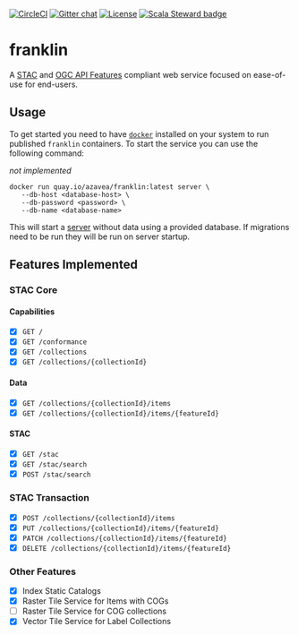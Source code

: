 [![CircleCI](https://circleci.com/gh/azavea/franklin/tree/master.svg?style=svg)](https://circleci.com/gh/azavea/franklin/tree/master) [![Gitter chat](https://badges.gitter.im/azavea/franklin-stac.png)](https://gitter.im/franklin-stac/community) [![License](https://img.shields.io/badge/License-Apache%202.0-blue.svg)](https://opensource.org/licenses/Apache-2.0) [![Scala Steward badge](https://img.shields.io/badge/Scala_Steward-helping-blue.svg?style=flat&logo=data:image/png;base64,iVBORw0KGgoAAAANSUhEUgAAAA4AAAAQCAMAAAARSr4IAAAAVFBMVEUAAACHjojlOy5NWlrKzcYRKjGFjIbp293YycuLa3pYY2LSqql4f3pCUFTgSjNodYRmcXUsPD/NTTbjRS+2jomhgnzNc223cGvZS0HaSD0XLjbaSjElhIr+AAAAAXRSTlMAQObYZgAAAHlJREFUCNdNyosOwyAIhWHAQS1Vt7a77/3fcxxdmv0xwmckutAR1nkm4ggbyEcg/wWmlGLDAA3oL50xi6fk5ffZ3E2E3QfZDCcCN2YtbEWZt+Drc6u6rlqv7Uk0LdKqqr5rk2UCRXOk0vmQKGfc94nOJyQjouF9H/wCc9gECEYfONoAAAAASUVORK5CYII=)](https://scala-steward.org)

# franklin

A [STAC]() and [OGC API Features](http://docs.opengeospatial.org/is/17-069r3/17-069r3.html) compliant web service focused on ease-of-use for end-users.

## Usage

To get started you need to have [`docker`](https://www.docker.com) installed on your system to run published `franklin` containers. To start the service you can use the following command:

_not_ _implemented_
```
docker run quay.io/azavea/franklin:latest server \
   --db-host <database-host> \
   --db-password <password> \
   --db-name <database-name>
```

This will start a [server](http://localhost:9090) without data using a provided database. If migrations need to be run they will be run on server startup.

## Features Implemented

### STAC Core
#### Capabilities
- [x] `GET /`
- [x] `GET /conformance`
- [x] `GET /collections`
- [x] `GET /collections/{collectionId}`

#### Data
- [x] `GET /collections/{collectionId}/items`
- [x] `GET /collections/{collectionId}/items/{featureId}`

#### STAC
- [x] `GET /stac`
- [x] `GET /stac/search`
- [x] `POST /stac/search`

### STAC Transaction
- [x] `POST /collections/{collectionId}/items`
- [x] `PUT /collections/{collectionId}/items/{featureId}`
- [x] `PATCH /collections/{collectionId}/items/{featureId}`
- [x] `DELETE /collections/{collectionId}/items/{featureId}`

### Other Features
- [x] Index Static Catalogs
- [x] Raster Tile Service for Items with COGs
- [ ] Raster Tile Service for COG collections
- [x] Vector Tile Service for Label Collections
